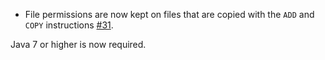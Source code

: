 - File permissions are now kept on files that are copied with the `ADD` and `COPY` instructions [#31](https://github.com/marcuslonnberg/sbt-docker/issues/31).

Java 7 or higher is now required.
